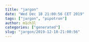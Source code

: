 ```yaml
---
title: "jargon"
date: "Wed Dec 18 21:00:56 CET 2019"
tags: ["jargon", "pipotron"]
author: m1ch3l
categories: ["generated"]
slug: "jargon/2019-12-18-21:00:56"
---
```



